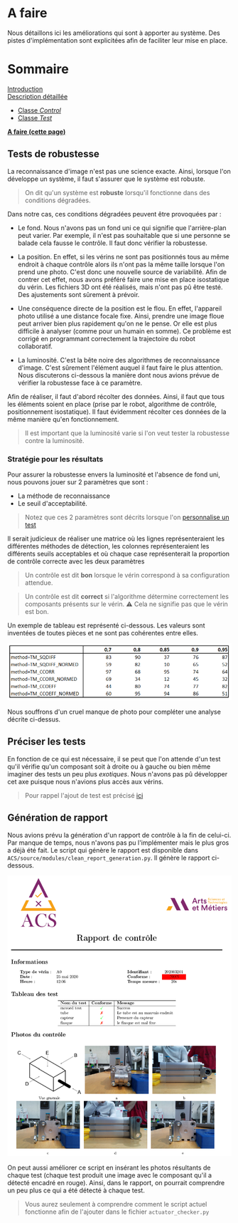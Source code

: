 # A faire
Nous détaillons ici les améliorations qui sont à apporter au système. Des pistes d'implémentation sont explicitées afin de faciliter leur mise en place.

# Sommaire
[Introduction](intro.md)  
[Description détaillée](detailed_description.md)  
* [Classe _Control_]()
* [Classe _Test_]()  

[**A faire  (cette page)**](todo.md)

## Tests de robustesse
La reconnaissance d'image n'est pas une science exacte. Ainsi, lorsque l'on développe un système, il faut s'assurer que le système est robuste.
> On dit qu'un système est __robuste__ lorsqu'il fonctionne dans des conditions dégradées. 

Dans notre cas, ces conditions dégradées peuvent être provoquées par :

- Le fond. Nous n'avons pas un fond uni ce qui signifie que l'arrière-plan peut varier. Par exemple, il n'est pas souhaitable que si une personne se balade cela fausse le contrôle. Il faut donc vérifier la robustesse.

- La position. En effet, si les vérins ne sont pas positionnés tous au même endroit à chaque contrôle alors ils n'ont pas la même taille lorsque l'on prend une photo. C'est donc une nouvelle source de variabilité. Afin de contrer cet effet, nous avons préféré faire une mise en place isostatique du vérin. Les fichiers 3D ont été réalisés, mais n'ont pas pû être testé. Des ajustements sont sûrement à prévoir.

- Une conséquence directe de la position est le flou. En effet, l'appareil photo utilisé a une distance focale fixe. Ainsi, prendre une image floue peut arriver bien plus rapidement qu'on ne le pense. Or elle est plus difficile à analyser (comme pour un humain en somme). 
Ce problème est corrigé en programmant correctement la trajectoire du robot collaboratif.

- La luminosité. C'est la bête noire des algorithmes de reconnaissance d'image. C'est sûrement l'élément auquel il faut faire le plus attention. Nous discuterons ci-dessous la manière dont nous avions prévue de vérifier la robustesse face à ce paramètre.

Afin de réaliser, il faut d'abord récolter des données. Ainsi, il faut que tous les éléments soient en place (prise par le robot, algorithme de contrôle, positionnement isostatique). 
Il faut évidemment récolter ces données de la même manière qu'en fonctionnement.
> Il est important que la luminosité varie si l'on veut tester la robustesse contre la luminosité.

### Stratégie pour les résultats
Pour assurer la robustesse envers la luminosité et l'absence de fond uni, nous pouvons jouer sur 2 paramètres que sont :  
- La méthode de reconnaissance
- Le seuil d'acceptabilité.

> Notez que ces 2 paramètres sont décrits lorsque l'on [personnalise un test](intro.md#personaliser-un-test) 

Il serait judicieux de réaliser une matrice où les lignes représenteraient les différentes méthodes de détection, les colonnes représenteraient les différents seuils acceptables et où chaque case représenterait la proportion de contrôle correcte avec les deux paramètres
> Un contrôle est dit **bon** lorsque le vérin correspond à sa configuration attendue.

> Un contrôle est dit **correct** si l'algorithme détermine correctement les composants présents sur le vérin. :warning: Cela ne signifie pas que le vérin est bon.

Un exemple de tableau est représenté ci-dessous. Les valeurs sont inventées de toutes pièces et ne sont pas cohérentes entre elles.

![](img/result_table.png)

Nous souffrons d'un cruel manque de photo pour compléter une analyse décrite ci-dessus.

## Préciser les tests
En fonction de ce qui est nécessaire, il se peut que l'on attende d'un test qu'il vérifie qu'un composant soit à droite ou à gauche ou bien même imaginer des tests un peu plus _exotiques_.
Nous n'avons pas pû développer cet axe puisque nous n'avions plus accès aux vérins.

> Pour rappel l'ajout de test est précisé [ici](intro.md#personaliser-un-test-avancé-changement-de-la-méthode-de-reconnaissance)


## Génération de rapport
Nous avions prévu la génération d'un rapport de contrôle à la fin de celui-ci. Par manque de temps, nous n'avons pas pu l'implémenter mais le plus gros a déjà été fait. Le script qui génère le rapport est disponible dans `ACS/source/modules/clean_report_generation.py`. Il génère le rapport ci-dessous.

![](img/rapport_detaille.png)

On peut aussi améliorer ce script en insérant les photos résultants de chaque test (chaque test produit une image avec le composant qu'il a détecté encadré en rouge). Ainsi, dans le rapport, on pourrait comprendre un peu plus ce qui a été détecté à chaque test.

> Vous aurez seulement à comprendre comment le script actuel fonctionne afin de l'ajouter dans le fichier `actuator_checker.py`